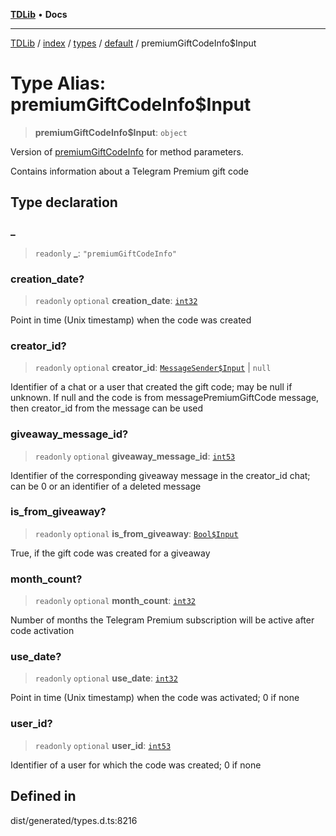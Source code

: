 [**TDLib**](../../../../../../README.md) • **Docs**

***

[TDLib](../../../../../../modules.md) / [index](../../../../../README.md) / [types](../../../README.md) / [default](../README.md) / premiumGiftCodeInfo$Input

# Type Alias: premiumGiftCodeInfo$Input

> **premiumGiftCodeInfo$Input**: `object`

Version of [premiumGiftCodeInfo](premiumGiftCodeInfo-1.md) for method parameters.

Contains information about a Telegram Premium gift code

## Type declaration

### \_

> `readonly` **\_**: `"premiumGiftCodeInfo"`

### creation\_date?

> `readonly` `optional` **creation\_date**: [`int32`](int32-1.md)

Point in time (Unix timestamp) when the code was created

### creator\_id?

> `readonly` `optional` **creator\_id**: [`MessageSender$Input`](MessageSender$Input.md) \| `null`

Identifier of a chat or a user that created the gift code; may be null if unknown. If null and the code is from messagePremiumGiftCode message, then creator_id from the message can be used

### giveaway\_message\_id?

> `readonly` `optional` **giveaway\_message\_id**: [`int53`](int53-1.md)

Identifier of the corresponding giveaway message in the creator_id chat; can be 0 or an identifier of a deleted message

### is\_from\_giveaway?

> `readonly` `optional` **is\_from\_giveaway**: [`Bool$Input`](Bool$Input.md)

True, if the gift code was created for a giveaway

### month\_count?

> `readonly` `optional` **month\_count**: [`int32`](int32-1.md)

Number of months the Telegram Premium subscription will be active after code activation

### use\_date?

> `readonly` `optional` **use\_date**: [`int32`](int32-1.md)

Point in time (Unix timestamp) when the code was activated; 0 if none

### user\_id?

> `readonly` `optional` **user\_id**: [`int53`](int53-1.md)

Identifier of a user for which the code was created; 0 if none

## Defined in

dist/generated/types.d.ts:8216
